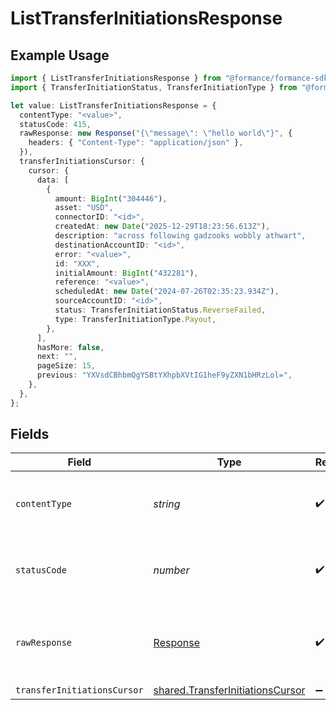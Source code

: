 # ListTransferInitiationsResponse

## Example Usage

```typescript
import { ListTransferInitiationsResponse } from "@formance/formance-sdk/sdk/models/operations";
import { TransferInitiationStatus, TransferInitiationType } from "@formance/formance-sdk/sdk/models/shared";

let value: ListTransferInitiationsResponse = {
  contentType: "<value>",
  statusCode: 415,
  rawResponse: new Response("{\"message\": \"hello world\"}", {
    headers: { "Content-Type": "application/json" },
  }),
  transferInitiationsCursor: {
    cursor: {
      data: [
        {
          amount: BigInt("304446"),
          asset: "USD",
          connectorID: "<id>",
          createdAt: new Date("2025-12-29T18:23:56.613Z"),
          description: "across following gadzooks wobbly athwart",
          destinationAccountID: "<id>",
          error: "<value>",
          id: "XXX",
          initialAmount: BigInt("432281"),
          reference: "<value>",
          scheduledAt: new Date("2024-07-26T02:35:23.934Z"),
          sourceAccountID: "<id>",
          status: TransferInitiationStatus.ReverseFailed,
          type: TransferInitiationType.Payout,
        },
      ],
      hasMore: false,
      next: "",
      pageSize: 15,
      previous: "YXVsdCBhbmQgYSBtYXhpbXVtIG1heF9yZXN1bHRzLol=",
    },
  },
};
```

## Fields

| Field                                                                                       | Type                                                                                        | Required                                                                                    | Description                                                                                 |
| ------------------------------------------------------------------------------------------- | ------------------------------------------------------------------------------------------- | ------------------------------------------------------------------------------------------- | ------------------------------------------------------------------------------------------- |
| `contentType`                                                                               | *string*                                                                                    | :heavy_check_mark:                                                                          | HTTP response content type for this operation                                               |
| `statusCode`                                                                                | *number*                                                                                    | :heavy_check_mark:                                                                          | HTTP response status code for this operation                                                |
| `rawResponse`                                                                               | [Response](https://developer.mozilla.org/en-US/docs/Web/API/Response)                       | :heavy_check_mark:                                                                          | Raw HTTP response; suitable for custom response parsing                                     |
| `transferInitiationsCursor`                                                                 | [shared.TransferInitiationsCursor](../../../sdk/models/shared/transferinitiationscursor.md) | :heavy_minus_sign:                                                                          | OK                                                                                          |